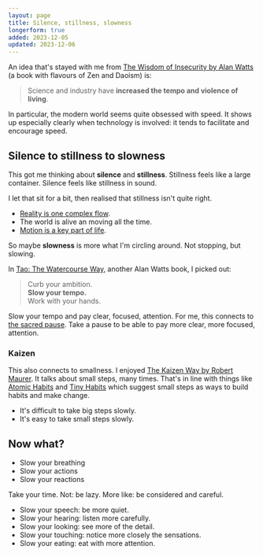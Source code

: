 ```yaml
---
layout: page
title: Silence, stillness, slowness
longerform: true
added: 2023-12-05
updated: 2023-12-06
---
```


An idea that's stayed with me from [The Wisdom of Insecurity by Alan Watts](https://www.goodreads.com/book/show/551520.The_Wisdom_of_Insecurity) (a book with flavours of Zen and Daoism) is:

> Science and industry have **increased the tempo and violence of living**.

In particular, the modern world seems quite obsessed with speed. It shows up especially clearly when technology is involved: it tends to facilitate and encourage speed.

## Silence to stillness to slowness

This got me thinking about **silence** and **stillness**. Stillness feels like a large container. Silence feels like stillness in sound.

I let that sit for a bit, then realised that stillness isn't quite right.

- [Reality is one complex flow](/thinking/big-ideas/).
- The world is alive an moving all the time.
- [Motion is a key part of life](/thinking/all/#motion).

So maybe **slowness** is more what I'm circling around. Not stopping, but slowing.

In [Tao: The Watercourse Way](https://www.goodreads.com/book/show/196329.Tao), another Alan Watts book, I picked out:

> Curb your ambition.<br>**Slow your tempo.**<br>Work with your hands.

Slow your tempo and pay clear, focused, attention. For me, this connects to [the sacred pause](/notes/?s=pause). Take a pause to be able to pay more clear, more focused, attention.

### Kaizen

This also connects to smallness. I enjoyed [The Kaizen Way by Robert Maurer](https://www.goodreads.com/book/show/266621.One_Small_Step_Can_Change_Your_Life). It talks about small steps, many times. That's in line with things like [Atomic Habits](https://jamesclear.com/atomic-habits) and [Tiny Habits](https://tinyhabits.com/) which suggest small steps as ways to build habits and make change.

- It's difficult to take big steps slowly.
- It's easy to take small steps slowly.

## Now what?

- Slow your breathing
- Slow your actions
- Slow your reactions

Take your time. Not: be lazy. More like: be considered and careful.

- Slow your speech: be more quiet.
- Slow your hearing: listen more carefully.
- Slow your looking: see more of the detail.
- Slow your touching: notice more closely the sensations.
- Slow your eating: eat with more attention.